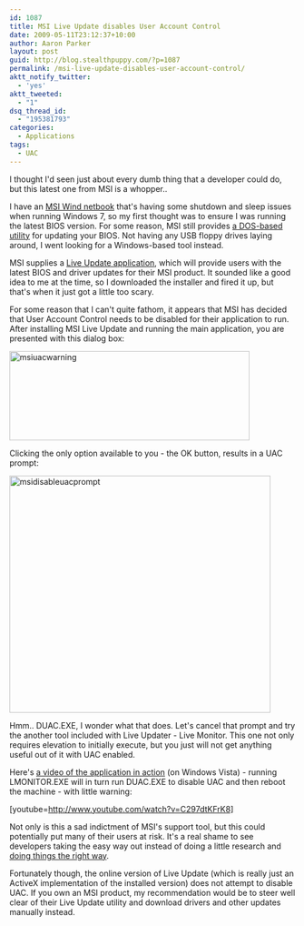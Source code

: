```yaml
---
id: 1087
title: MSI Live Update disables User Account Control
date: 2009-05-11T23:12:37+10:00
author: Aaron Parker
layout: post
guid: http://blog.stealthpuppy.com/?p=1087
permalink: /msi-live-update-disables-user-account-control/
aktt_notify_twitter:
  - 'yes'
aktt_tweeted:
  - "1"
dsq_thread_id:
  - "195381793"
categories:
  - Applications
tags:
  - UAC
---
```

I thought I'd seen just about every dumb thing that a developer could do, but this latest one from MSI is a whopper..

I have an [MSI Wind netbook](http://uk.msi.com/index.php?func=proddesc&prod_no=1415&maincat_no=135&cat2_no=551) that's having some shutdown and sleep issues when running Windows 7, so my first thought was to ensure I was running the latest BIOS version. For some reason, MSI still provides [a DOS-based utility](http://www.msicomputer.com/support/BIOS_AMI.asp) for updating your BIOS. Not having any USB floppy drives laying around, I went looking for a Windows-based tool instead.

MSI supplies a [Live Update application](http://www.msi.com/index.php?func=html&name=liveupdate_series), which will provide users with the latest BIOS and driver updates for their MSI product. It sounded like a good idea to me at the time, so I downloaded the installer and fired it up, but that's when it just got a little too scary.

For some reason that I can't quite fathom, it appears that MSI has decided that User Account Control needs to be disabled for their application to run. After installing MSI Live Update and running the main application, you are presented with this dialog box:

<img class="alignnone size-full wp-image-1088" title="msiuacwarning" src="{{site.baseurl}}/media/2009/05/msiuacwarning.png" alt="msiuacwarning" width="423" height="157" srcset="{{site.baseurl}}/media/2009/05/msiuacwarning.png 423w, {{site.baseurl}}/media/2009/05/msiuacwarning-150x55.png 150w, {{site.baseurl}}/media/2009/05/msiuacwarning-300x111.png 300w" sizes="(max-width: 423px) 100vw, 423px" /> 

Clicking the only option available to you - the OK button, results in a UAC prompt:

<img class="alignnone size-full wp-image-1089" title="msidisableuacprompt" src="{{site.baseurl}}/media/2009/05/msidisableuacprompt.png" alt="msidisableuacprompt" width="460" height="417" srcset="{{site.baseurl}}/media/2009/05/msidisableuacprompt.png 460w, {{site.baseurl}}/media/2009/05/msidisableuacprompt-150x135.png 150w, {{site.baseurl}}/media/2009/05/msidisableuacprompt-300x271.png 300w" sizes="(max-width: 460px) 100vw, 460px" /> 

Hmm.. DUAC.EXE, I wonder what that does. Let's cancel that prompt and try the another tool included with Live Updater - Live Monitor. This one not only requires elevation to initially execute, but you just will not get anything useful out of it with UAC enabled.

Here's [a video of the application in action](http://www.youtube.com/watch?v=C297dtKFrK8) (on Windows Vista) - running LMONITOR.EXE will in turn run DUAC.EXE to disable UAC and then reboot the machine - with little warning:

[youtube=http://www.youtube.com/watch?v=C297dtKFrK8]

Not only is this a sad indictment of MSI's support tool, but this could potentially put many of their users at risk. It's a real shame to see developers taking the easy way out instead of doing a little research and [doing things the right way](http://msdn.microsoft.com/en-us/magazine/cc163486.aspx).

Fortunately though, the online version of Live Update (which is really just an ActiveX implementation of the installed version) does not attempt to disable UAC. If you own an MSI product, my recommendation would be to steer well clear of their Live Update utility and download drivers and other updates manually instead.
